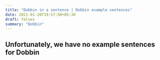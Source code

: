 ```yaml
---
title: "Dobbin in a sentence | Dobbin example sentences"
date: 2021-01-20T19:57:50+05:30
draft: falses
summary: "Dobbin"
---
```

## Unfortunately, we have no example sentences for Dobbin                 
